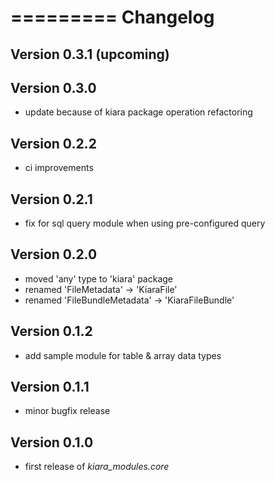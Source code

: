 =========
Changelog
=========

## Version 0.3.1 (upcoming)

## Version 0.3.0

- update because of kiara package operation refactoring

## Version 0.2.2

- ci improvements

## Version 0.2.1

- fix for sql query module when using pre-configured query

## Version 0.2.0

- moved 'any' type to 'kiara' package
- renamed 'FileMetadata' -> 'KiaraFile'
- renamed 'FileBundleMetadata' -> 'KiaraFileBundle'

## Version 0.1.2

- add sample module for table & array data types

## Version 0.1.1

- minor bugfix release

## Version 0.1.0

- first release of *kiara_modules.core*
